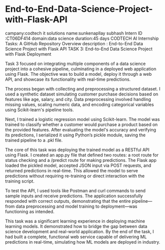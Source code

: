 # End-to-End-Data-Science-Project-with-Flask-API
campany:codtech it solutions
name:sunkenapllay subhash
Intern ID :CT06DF414 
domain:data science
duration:45 days 
CODTECH AI Internship Tasks: A GitHub Repository
Overview description :  End-to-End Data Science Project with Flask API
TASK 3: End-to-End Data Science Project with Flask Deployment

Task 3 focused on integrating multiple components of a data science project into a cohesive pipeline, culminating in a deployed web application using Flask. The objective was to build a model, deploy it through a web API, and showcase its functionality with real-time predictions.

The process began with collecting and preprocessing a structured dataset. I used a synthetic dataset simulating customer purchase decisions based on features like age, salary, and city. Data preprocessing involved handling missing values, scaling numeric data, and encoding categorical variables using Scikit-learn's pipeline tools.

Next, I trained a logistic regression model using Scikit-learn. The model was trained to classify whether a customer would purchase a product based on the provided features. After evaluating the model's accuracy and verifying its predictions, I serialized it using Python’s pickle module, saving the trained pipeline to a .pkl file.

The core of this task was deploying the trained model as a RESTful API using Flask. I created an app.py file that defined two routes: a root route for status checking and a /predict route for making predictions. The Flask app loaded the pickled model, accepted JSON input via POST requests, and returned predictions in real-time. This allowed the model to serve predictions without requiring re-training or direct interaction with the training script.

To test the API, I used tools like Postman and curl commands to send sample inputs and receive predictions. The application successfully responded with correct outputs, demonstrating that the entire pipeline—from data preprocessing and model training to deployment—was functioning as intended.

This task was a significant learning experience in deploying machine learning models. It demonstrated how to bridge the gap between data science development and real-world application. By the end of the task, I had built a complete, functional web service capable of delivering ML predictions in real-time, simulating how ML models are deployed in industry.
